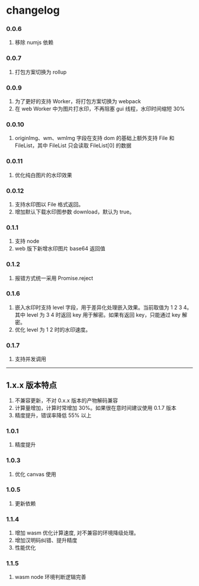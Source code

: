 # changelog

### 0.0.6

1. 移除 numjs 依赖

### 0.0.7

1. 打包方案切换为 rollup

### 0.0.9

1. 为了更好的支持 Worker，将打包方案切换为 webpack
2. 在 web Worker 中为图片打水印，不再阻塞 gui 线程，水印时间缩短 30%

### 0.0.10

1. originImg、wm、wmImg 字段在支持 dom 的基础上额外支持 File 和 FileList，其中 FileList 只会读取 FileList[0] 的数据

### 0.0.11

1. 优化纯白图片的水印效果

### 0.0.12
1. 支持水印图以 File 格式返回。
1. 增加默认下载水印图参数 download，默认为 true。

### 0.1.1
1. 支持 node
2. web 版下新增水印图片 base64 返回值

### 0.1.2
1. 报错方式统一采用 Promise.reject

### 0.1.6
1. 嵌入水印时支持 level 字段，用于差异化处理嵌入效果。当前取值为 1 2 3 4。
其中 level 为 3 4 时返回 key 用于解密。如果有返回 key，只能通过 key 解密。
1. 优化 level 为 1 2 时的水印速度。

### 0.1.7
1. 支持并发调用

---

## 1.x.x 版本特点
1. 不兼容更新，不对 0.x.x 版本的产物解码兼容
1. 计算量增加，计算时常增加 30%。如果很在意时间建议使用 0.1.7 版本
1. 精度提升，错误率降低 55% 以上

### 1.0.1
1. 精度提升

### 1.0.3
1. 优化 canvas 使用

### 1.0.5
1. 更新依赖


### 1.1.4
1. 增加 wasm 优化计算速度, 对不兼容的环境降级处理。
2. 增加汉明码纠错、提升精度
3. 性能优化

### 1.1.5
1. wasm node 环境判断逻辑完善

